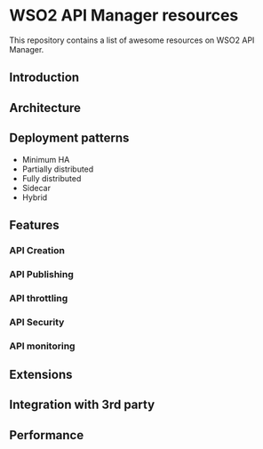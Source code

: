 # WSO2 API Manager resources
This repository contains a list of awesome resources on WSO2 API Manager. 

## Introduction

## Architecture

## Deployment patterns
- Minimum HA
- Partially distributed
- Fully distributed
- Sidecar
- Hybrid

## Features
### API Creation
### API Publishing
### API throttling
### API Security
### API monitoring

## Extensions

## Integration with 3rd party

## Performance

